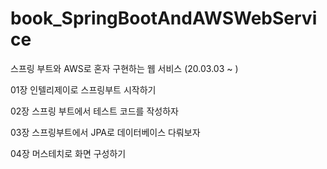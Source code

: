 # book_SpringBootAndAWSWebService
스프링 부트와 AWS로 혼자 구현하는 웹 서비스
(20.03.03 ~ )

01장 인텔리제이로 스프링부트 시작하기

02장 스프링 부트에서 테스트 코드를 작성하자

03장 스프링부트에서 JPA로 데이터베이스 다뤄보자

04장 머스테치로 화면 구성하기
